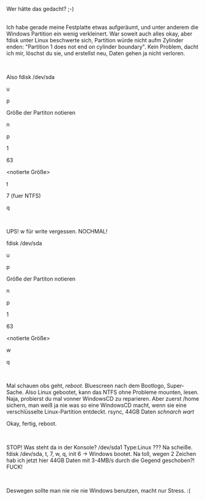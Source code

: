 <html><body><p>Wer hätte das gedacht? ;-)<br>

<br>

Ich habe gerade meine Festplatte etwas aufgeräumt, und unter anderem die Windows Partition ein wenig verkleinert. War soweit auch alles okay, aber fdisk unter Linux beschwerte sich, Partition würde nicht aufm Zylinder enden: "Partition 1 does not end on cylinder boundary". Kein Problem, dacht ich mir, löschst du sie, und erstellst neu, Daten gehen ja nicht verloren.<br>

<br>

Also fdisk /dev/sda<br>

u<br>

p<br>

Größe der Partiton notieren<br>

n<br>

p<br>

1<br>

63<br>

&lt;notierte Größe&gt;<br>

t<br>

7 (fuer NTFS)<br>

q<br>

<br>

UPS! w für write vergessen. NOCHMAL!<br>

fdisk /dev/sda<br>

u<br>

p<br>

Größe der Partiton notieren<br>

n<br>

p<br>

1<br>

63<br>

&lt;notierte Größe&gt;<br>

w<br>

q<br>

<br>

Mal schauen obs geht, *reboot*. Bluescreen nach dem Bootlogo, Super-Sache. Also Linux gebootet, kann das NTFS ohne Probleme mounten, lesen. Naja, probierst du mal vonner WindowsCD zu reparieren. Aber zuerst /home sichern, man weiß ja nie was so eine WindowsCD macht, wenn sie eine verschlüsselte Linux-Partition entdeckt. rsync, 44GB Daten *schnarch* *wart*<br>

Okay, fertig, reboot.<br>

<br>

STOP! Was steht da in der Konsole? /dev/sda1 Type:Linux ??? Na scheiße. fdisk /dev/sda, t, 7, w, q, init 6 -&gt; Windows bootet. Na toll, wegen 2 Zeichen hab ich jetzt hier 44GB Daten mit 3-4MB/s durch die Gegend geschoben?! FUCK!<br>

<br>

Deswegen sollte man nie nie nie Windows benutzen, macht nur Stress. :(</p></body></html>